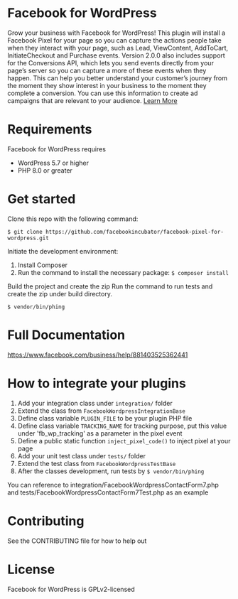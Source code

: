 # Facebook for WordPress

Grow your business with Facebook for WordPress! This plugin will install a Facebook Pixel for your page so you can capture the actions people take when they interact with your page, such as Lead, ViewContent, AddToCart, InitiateCheckout and Purchase events. Version 2.0.0 also includes support for the Conversions API, which lets you send events directly from your page’s server so you can capture a more of these events when they happen. This can help you better understand your customer’s journey from the moment they show interest in your business to the moment they complete a conversion. You can use this information to create ad campaigns that are relevant to your audience. [Learn More](https://www.facebook.com/business/learn/facebook-ads-pixel)

# Requirements

Facebook for WordPress requires
* WordPress 5.7 or higher
* PHP 8.0 or greater

# Get started

Clone this repo with the following command:

`$ git clone https://github.com/facebookincubator/facebook-pixel-for-wordpress.git`

Initiate the development environment:

1. Install Composer
2. Run the command to install the necessary package: `$ composer install`

Build the project and create the zip
Run the command to run tests and create the zip under build directory.

`$ vendor/bin/phing`

# Full Documentation

https://www.facebook.com/business/help/881403525362441

# How to integrate your plugins

1. Add your integration class under `integration/` folder
2. Extend the class from `FacebookWordpressIntegrationBase`
3. Define class variable `PLUGIN_FILE` to be your plugin PHP file
4. Define class variable `TRACKING_NAME` for tracking purpose, put this value under 'fb_wp_tracking' as a parameter in the pixel event
5. Define a public static function `inject_pixel_code()` to inject pixel at your page
6. Add your unit test class under `tests/` folder
7. Extend the test class from `FacebookWordpressTestBase`
8. After the classes development, run tests by `$ vendor/bin/phing`

You can reference to integration/FacebookWordpressContactForm7.php and tests/FacebookWordpressContactForm7Test.php as an example

# Contributing

See the CONTRIBUTING file for how to help out

# License

Facebook for WordPress is GPLv2-licensed

